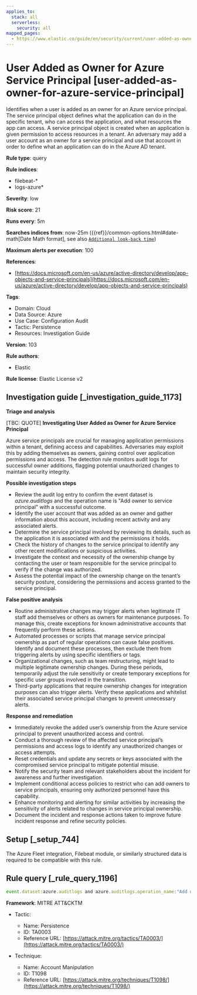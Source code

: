 ```yaml
---
applies_to:
  stack: all
  serverless:
    security: all
mapped_pages:
  - https://www.elastic.co/guide/en/security/current/user-added-as-owner-for-azure-service-principal.html
---
```


# User Added as Owner for Azure Service Principal [user-added-as-owner-for-azure-service-principal]

Identifies when a user is added as an owner for an Azure service principal. The service principal object defines what the application can do in the specific tenant, who can access the application, and what resources the app can access. A service principal object is created when an application is given permission to access resources in a tenant. An adversary may add a user account as an owner for a service principal and use that account in order to define what an application can do in the Azure AD tenant.

**Rule type**: query

**Rule indices**:

* filebeat-*
* logs-azure*

**Severity**: low

**Risk score**: 21

**Runs every**: 5m

**Searches indices from**: now-25m ({{ref}}/common-options.html#date-math[Date Math format], see also [`Additional look-back time`](docs-content://solutions/security/detect-and-alert/create-detection-rule.md#rule-schedule))

**Maximum alerts per execution**: 100

**References**:

* [https://docs.microsoft.com/en-us/azure/active-directory/develop/app-objects-and-service-principals](https://docs.microsoft.com/en-us/azure/active-directory/develop/app-objects-and-service-principals)

**Tags**:

* Domain: Cloud
* Data Source: Azure
* Use Case: Configuration Audit
* Tactic: Persistence
* Resources: Investigation Guide

**Version**: 103

**Rule authors**:

* Elastic

**Rule license**: Elastic License v2

## Investigation guide [_investigation_guide_1173]

**Triage and analysis**

[TBC: QUOTE]
**Investigating User Added as Owner for Azure Service Principal**

Azure service principals are crucial for managing application permissions within a tenant, defining access and capabilities. Adversaries may exploit this by adding themselves as owners, gaining control over application permissions and access. The detection rule monitors audit logs for successful owner additions, flagging potential unauthorized changes to maintain security integrity.

**Possible investigation steps**

* Review the audit log entry to confirm the event dataset is *azure.auditlogs* and the operation name is "Add owner to service principal" with a successful outcome.
* Identify the user account that was added as an owner and gather information about this account, including recent activity and any associated alerts.
* Determine the service principal involved by reviewing its details, such as the application it is associated with and the permissions it holds.
* Check the history of changes to the service principal to identify any other recent modifications or suspicious activities.
* Investigate the context and necessity of the ownership change by contacting the user or team responsible for the service principal to verify if the change was authorized.
* Assess the potential impact of the ownership change on the tenant’s security posture, considering the permissions and access granted to the service principal.

**False positive analysis**

* Routine administrative changes may trigger alerts when legitimate IT staff add themselves or others as owners for maintenance purposes. To manage this, create exceptions for known administrative accounts that frequently perform these actions.
* Automated processes or scripts that manage service principal ownership as part of regular operations can cause false positives. Identify and document these processes, then exclude them from triggering alerts by using specific identifiers or tags.
* Organizational changes, such as team restructuring, might lead to multiple legitimate ownership changes. During these periods, temporarily adjust the rule sensitivity or create temporary exceptions for specific user groups involved in the transition.
* Third-party applications that require ownership changes for integration purposes can also trigger alerts. Verify these applications and whitelist their associated service principal changes to prevent unnecessary alerts.

**Response and remediation**

* Immediately revoke the added user’s ownership from the Azure service principal to prevent unauthorized access and control.
* Conduct a thorough review of the affected service principal’s permissions and access logs to identify any unauthorized changes or access attempts.
* Reset credentials and update any secrets or keys associated with the compromised service principal to mitigate potential misuse.
* Notify the security team and relevant stakeholders about the incident for awareness and further investigation.
* Implement conditional access policies to restrict who can add owners to service principals, ensuring only authorized personnel have this capability.
* Enhance monitoring and alerting for similar activities by increasing the sensitivity of alerts related to changes in service principal ownership.
* Document the incident and response actions taken to improve future incident response and refine security policies.


## Setup [_setup_744]

The Azure Fleet integration, Filebeat module, or similarly structured data is required to be compatible with this rule.


## Rule query [_rule_query_1196]

```js
event.dataset:azure.auditlogs and azure.auditlogs.operation_name:"Add owner to service principal" and event.outcome:(Success or success)
```

**Framework**: MITRE ATT&CKTM

* Tactic:

    * Name: Persistence
    * ID: TA0003
    * Reference URL: [https://attack.mitre.org/tactics/TA0003/](https://attack.mitre.org/tactics/TA0003/)

* Technique:

    * Name: Account Manipulation
    * ID: T1098
    * Reference URL: [https://attack.mitre.org/techniques/T1098/](https://attack.mitre.org/techniques/T1098/)



